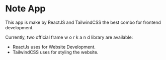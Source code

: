 # Note App

This app is make by ReactJS and TailwindCSS the best combo for frontend development.

Currently, two official frame w o r k a n d library are available:

- ReactJs uses for Website Development.
- TailwindCSS uses for styling the website.

